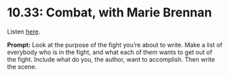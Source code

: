 # 10.33: Combat, with Marie Brennan 

Listen [here](http://www.writingexcuses.com/2015/08/16/writing-excuses-10-33-combat-with-marie-brennan/). 

**Prompt:** Look at the purpose of the fight you’re about to write. Make a list of everybody who is in the fight, and what each of them wants to get out of the fight. Include what do you, the author, want to accomplish. Then write the scene.
